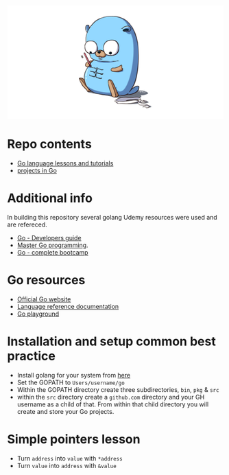 ![](https://github.com/irisida/golang/blob/master/assets/gopher.jpeg)

# Repo contents

- [Go language lessons and tutorials](https://github.com/irisida/golang/tree/master/language_lessons)
- [projects in Go](https://github.com/irisida/golang/tree/master/projects/)

# Additional info

In building this repository several golang Udemy resources were used and are refereced.

- [Go - Developers guide](https://www.udemy.com/course/go-the-complete-developers-guide)
- [Master Go programming](https://www.udemy.com/course/master-go-programming-complete-golang-bootcamp).
- [Go - complete bootcamp](https://www.udemy.com/course/learn-go-the-complete-bootcamp-course-golang)

# Go resources

- [Official Go website](https://golang.org/)
- [Language reference documentation](https://golang.org/doc/)
- [Go playground](https://play.golang.org/)

# Installation and setup common best practice

- Install golang for your system from [here](https://golang.org/)
- Set the GOPATH to `Users/username/go`
- Within the GOPATH directory create three subdirectories, `bin`, `pkg` & `src`
- within the `src` directory create a `github.com` directory and your GH username as a child of that. From within that child directory you will create and store your Go projects.

# Simple pointers lesson

- Turn `address` into `value` with `*address`
- Turn `value` into `address` with `&value`
